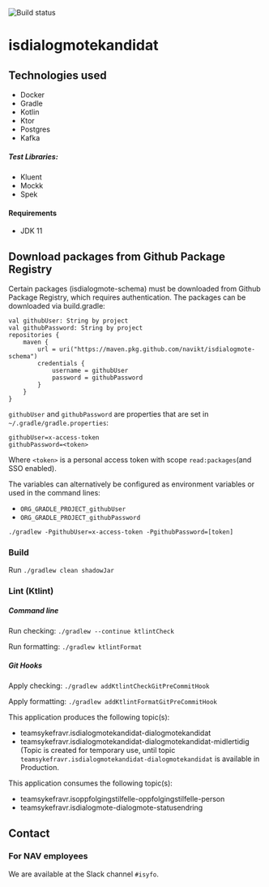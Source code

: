 ![Build status](https://github.com/navikt/isdialogmotekandidat/workflows/main/badge.svg?branch=master)

# isdialogmotekandidat

## Technologies used

* Docker
* Gradle
* Kotlin
* Ktor
* Postgres
* Kafka

##### Test Libraries:

* Kluent
* Mockk
* Spek

#### Requirements

* JDK 11

## Download packages from Github Package Registry

Certain packages (isdialogmote-schema) must be downloaded from Github Package Registry, which requires
authentication. The packages can be downloaded via build.gradle:

```
val githubUser: String by project
val githubPassword: String by project
repositories {
    maven {
        url = uri("https://maven.pkg.github.com/navikt/isdialogmote-schema")
        credentials {
            username = githubUser
            password = githubPassword
        }
    }
}
```

`githubUser` and `githubPassword` are properties that are set in `~/.gradle/gradle.properties`:

```
githubUser=x-access-token
githubPassword=<token>
```

Where `<token>` is a personal access token with scope `read:packages`(and SSO enabled).

The variables can alternatively be configured as environment variables or used in the command lines:

* `ORG_GRADLE_PROJECT_githubUser`
* `ORG_GRADLE_PROJECT_githubPassword`

```
./gradlew -PgithubUser=x-access-token -PgithubPassword=[token]
```

### Build

Run `./gradlew clean shadowJar`

### Lint (Ktlint)
##### Command line
Run checking: `./gradlew --continue ktlintCheck`

Run formatting: `./gradlew ktlintFormat`
##### Git Hooks
Apply checking: `./gradlew addKtlintCheckGitPreCommitHook`

Apply formatting: `./gradlew addKtlintFormatGitPreCommitHook`

This application produces the following topic(s):

* teamsykefravr.isdialogmotekandidat-dialogmotekandidat
* teamsykefravr.isdialogmotekandidat-dialogmotekandidat-midlertidig (Topic is created for temporary use, until topic `teamsykefravr.isdialogmotekandidat-dialogmotekandidat` is available in Production.

This application consumes the following topic(s):

* teamsykefravr.isoppfolgingstilfelle-oppfolgingstilfelle-person
* teamsykefravr.isdialogmote-dialogmote-statusendring

## Contact

### For NAV employees

We are available at the Slack channel `#isyfo`.
